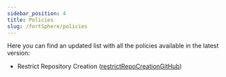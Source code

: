 ```yaml
---
sidebar_position: 4
title: Policies
slug: /fortSphere/policies
---
```


Here you can find an updated list with all the policies available in the latest version:
<!-- LIST:START -->
<!-- LIST:START -->
- Restrict Repository Creation ([restrictRepoCreationGitHub](/docs/policies/restrictRepoCreationGitHub))
<!-- LIST:END -->
<!-- LIST:END -->
<!-- LIST:END -->
<!-- LIST:END -->
<!-- LIST:END -->
<!-- LIST:END -->
<!-- LIST:END -->